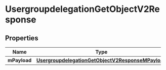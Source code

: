 
# UsergroupdelegationGetObjectV2Response

## Properties
| Name | Type | Description | Notes |
| ------------ | ------------- | ------------- | ------------- |
| **mPayload** | [**UsergroupdelegationGetObjectV2ResponseMPayload**](UsergroupdelegationGetObjectV2ResponseMPayload.md) |  |  |




